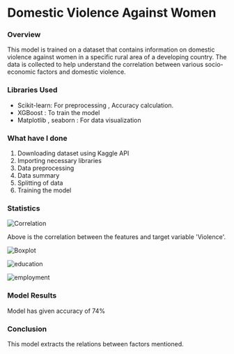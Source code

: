 # Domestic Violence Against Women

### Overview

This model is trained on a dataset that contains information on domestic violence against women in a specific rural area of a developing country. The data is collected to help understand the correlation between various socio-economic factors and domestic violence.

### Libraries Used 

- Scikit-learn: For preprocessing , Accuracy calculation.
- XGBoost : To train the model
- Matplotlib , seaborn : For data visualization


### What have I done 

1. Downloading dataset using Kaggle API
2. Importing necessary libraries
3. Data preprocessing
4. Data summary
5. Splitting of data
6. Training the model

### Statistics 

![Correlation](https://github.com/AmrutaJayanti/machine-learning-repos/assets/142327526/5144d3e4-caad-46ea-9adc-144b97bb0d06)

Above is the correlation between the features and target variable 'Violence'.

![Boxplot](https://github.com/AmrutaJayanti/machine-learning-repos/assets/142327526/f7c3bf7b-ed7f-4c69-aeff-86d19fb4c114)

![education](https://github.com/AmrutaJayanti/machine-learning-repos/assets/142327526/f9ef8ffd-4a99-4ab2-89b2-8e3adcfb49c2)

![employment](https://github.com/AmrutaJayanti/machine-learning-repos/assets/142327526/5b87bfa1-3df1-4b07-8c8f-c4dc1d15252d)


### Model Results 

Model has given accuracy of 74% 

### Conclusion 

This model extracts the relations between factors mentioned.
